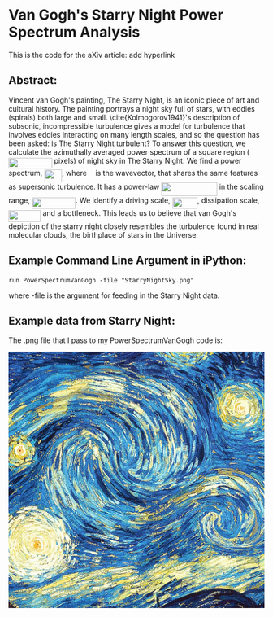 # Van Gogh's Starry Night Power Spectrum Analysis

This is the code for the aXiv article: add hyperlink

## Abstract:

Vincent van Gogh's painting, The Starry Night, is an iconic piece of art and cultural history. The painting portrays a night sky full of stars, with eddies (spirals) both large and small. \cite{Kolmogorov1941}'s description of subsonic, incompressible turbulence gives a model for turbulence that involves eddies interacting on many length scales, and so the question has been asked: is The Starry Night turbulent? To answer this question, we calculate the azimuthally averaged power spectrum of a square region (<img src="https://rawgit.com/AstroJames/VanGoghsStarryNight/Master/svgs/e47ef54470941a8726c44eaa6c2ef513.svg?invert_in_darkmode" align=middle width=85.8448668pt height=21.1872144pt/> pixels) of night sky in The Starry Night. We find a power spectrum, <img src="https://rawgit.com/AstroJames/VanGoghsStarryNight/Master/svgs/4dd602e3d752c85e1fb5cae1ddb3402b.svg?invert_in_darkmode" align=middle width=34.6462446pt height=24.657534pt/>, where <img src="https://rawgit.com/AstroJames/VanGoghsStarryNight/Master/svgs/63bb9849783d01d91403bc9a5fea12a2.svg?invert_in_darkmode" align=middle width=9.07536795pt height=22.8310566pt/> is the wavevector, that shares the same features as supersonic turbulence. It has a power-law <img src="https://rawgit.com/AstroJames/VanGoghsStarryNight/Master/svgs/f619cd520ae41ca02a2a8a3ffb675c1d.svg?invert_in_darkmode" align=middle width=109.931712pt height=26.7617526pt/> in the scaling range, <img src="https://rawgit.com/AstroJames/VanGoghsStarryNight/Master/svgs/7ba1a94dc0cb8aa4ea667946b71082c8.svg?invert_in_darkmode" align=middle width=85.78746165pt height=22.8310566pt/>. We identify a driving scale, <img src="https://rawgit.com/AstroJames/VanGoghsStarryNight/Master/svgs/0fcb48c0b1179c304a585eadf97c5a74.svg?invert_in_darkmode" align=middle width=49.413936pt height=22.8310566pt/>, dissipation scale, <img src="https://rawgit.com/AstroJames/VanGoghsStarryNight/Master/svgs/3cdb85d1e1bacfe1eeab2fd8c0789b7d.svg?invert_in_darkmode" align=middle width=63.31240575pt height=22.8310566pt/> and a bottleneck. This leads us to believe that van Gogh's depiction of the starry night closely resembles the turbulence found in real molecular clouds, the birthplace of stars in the Universe.

## Example Command Line Argument in iPython:
```
run PowerSpectrumVanGogh -file "StarryNightSky.png"
```
where -file is the argument for feeding in the Starry Night data.

## Example data from Starry Night:

The .png file that I pass to my PowerSpectrumVanGogh code is:

![Example Starry Night data.](https://github.com/AstroJames/VanGoghsStarryNight/blob/Master/StarryNightSky.png)

